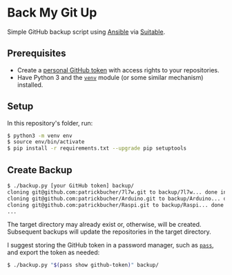# Back My Git Up

Simple GitHub backup script using [Ansible](https://docs.ansible.com/ansible/latest/dev_guide/developing_api.html) via [Suitable](https://github.com/seantis/suitable).

## Prerequisites

- Create a [personal GitHub token](https://docs.github.com/en/free-pro-team@latest/github/authenticating-to-github/creating-a-personal-access-token) with access rights to your repositories.
- Have Python 3 and the [`venv`](https://docs.python.org/3/library/venv.html) module (or some similar mechanism) installed.

## Setup

In this repository's folder, run:

```sh
$ python3 -m venv env
$ source env/bin/activate
$ pip install -r requirements.txt --upgrade pip setuptools
```

## Create Backup

```sh
$ ./backup.py [your GitHub token] backup/
cloning git@github.com:patrickbucher/7l7w.git to backup/7l7w... done in 1.81 seconds
cloning git@github.com:patrickbucher/Arduino.git to backup/Arduino... done in 1.58 seconds
cloning git@github.com:patrickbucher/Raspi.git to backup/Raspi... done in 1.56 seconds
...
```

The target directory may already exist or, otherwise, will be created. Subsequent backups will update the repositories in the target directory.

I suggest storing the GitHub token in a password manager, such as [`pass`](https://www.passwordstore.org/), and export the token as needed:

```sh
$ ./backup.py "$(pass show github-token)" backup/
```
